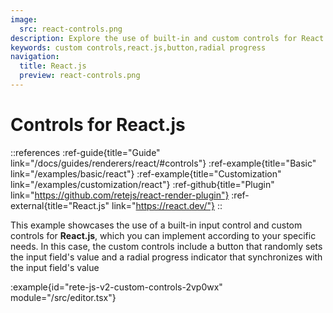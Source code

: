 ```yaml
---
image:
  src: react-controls.png
description: Explore the use of built-in and custom controls for React.js. This example features a button and radial progress indicator that randomly set and synchronize with an input field's valuefield's value
keywords: custom controls,react.js,button,radial progress
navigation:
  title: React.js
  preview: react-controls.png
---
```


# Controls for React.js

::references
:ref-guide{title="Guide" link="/docs/guides/renderers/react/#controls"}
:ref-example{title="Basic" link="/examples/basic/react"}
:ref-example{title="Customization" link="/examples/customization/react"}
:ref-github{title="Plugin" link="https://github.com/retejs/react-render-plugin"}
:ref-external{title="React.js" link="https://react.dev/"}
::

This example showcases the use of a built-in input control and custom controls for **React.js**, which you can implement according to your specific needs. In this case, the custom controls include a button that randomly sets the input field's value and a radial progress indicator that synchronizes with the input field's value

:example{id="rete-js-v2-custom-controls-2vp0wx" module="/src/editor.tsx"}
